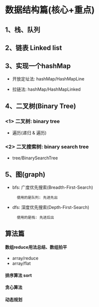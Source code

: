 # 数据结构篇(核心+重点)

## 1、栈、队列

## 2、链表 Linked list

## 3、实现一个hashMap
- 开放定址法:  hashMap/HashMapLine

- 拉链法: hashMap/HashMapLinked

## 4、二叉树(Binary Tree)

### <1> 二叉树: binary tree
- 遍历(递归 & 遍历)

### <2> 二叉搜索树: binary search tree
- tree/BinarySearchTree

## 5、图(graph)
- bfs: 广度优先搜索(Breadth-First-Search)

        使用的是队列: 先进先出

- dfs: 深度优先搜索(Depth-First-Search)

        使用的是栈: 先进后出

## 算法篇

#### 数组reduce用法总结、数组拍平
- array/reduce
- array/flat

#### 排序算法 sort

#### 贪心算法

#### 动态规划